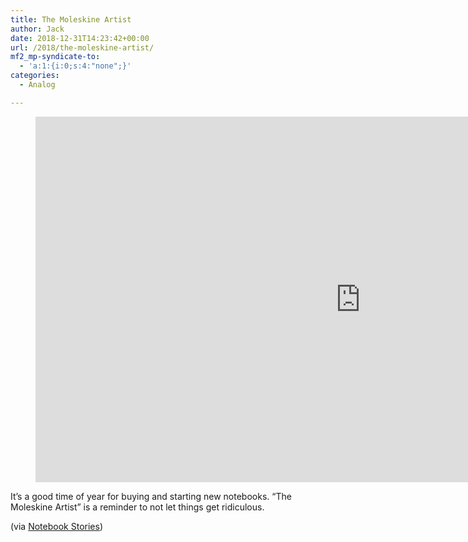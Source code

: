 ```yaml
---
title: The Moleskine Artist
author: Jack
date: 2018-12-31T14:23:42+00:00
url: /2018/the-moleskine-artist/
mf2_mp-syndicate-to:
  - 'a:1:{i:0;s:4:"none";}'
categories:
  - Analog

---
```

<figure class="wp-block-embed-youtube wp-block-embed is-type-video is-provider-youtube wp-embed-aspect-16-9 wp-has-aspect-ratio">

<div class="wp-block-embed__wrapper">
  <span class="embed-youtube" style="text-align:center; display: block;"><iframe class='youtube-player' type='text/html' width='1040' height='585' src='https://www.youtube.com/embed/tqIgAjXaFhk?version=3&#038;rel=1&#038;fs=1&#038;autohide=2&#038;showsearch=0&#038;showinfo=1&#038;iv_load_policy=1&#038;wmode=transparent' allowfullscreen='true' style='border:0;'></iframe></span>
</div></figure> 

It&#8217;s a good time of year for buying and starting new notebooks. &#8220;The Moleskine Artist&#8221; is a reminder to not let things get ridiculous.

(via [Notebook Stories][1])

 [1]: https://www.notebookstories.com/2018/12/31/moleskine-monday-video/